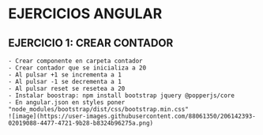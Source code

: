 # EJERCICIOS ANGULAR

## EJERCICIO 1: CREAR CONTADOR
    - Crear componente en carpeta contador
    - Crear contador que se inicializa a 20
    - Al pulsar +1 se incrementa a 1
    - Al pulsar -1 se decrementa a 1
    - Al pulsar reset se resetea a 20
    - Instalar boostrap: npm install bootstrap jquery @popperjs/core
    - En angular.json en styles poner "node_modules/bootstrap/dist/css/bootstrap.min.css"
    ![image](https://user-images.githubusercontent.com/88061350/206142393-02019088-4477-4721-9b28-b8324b96275a.png)
